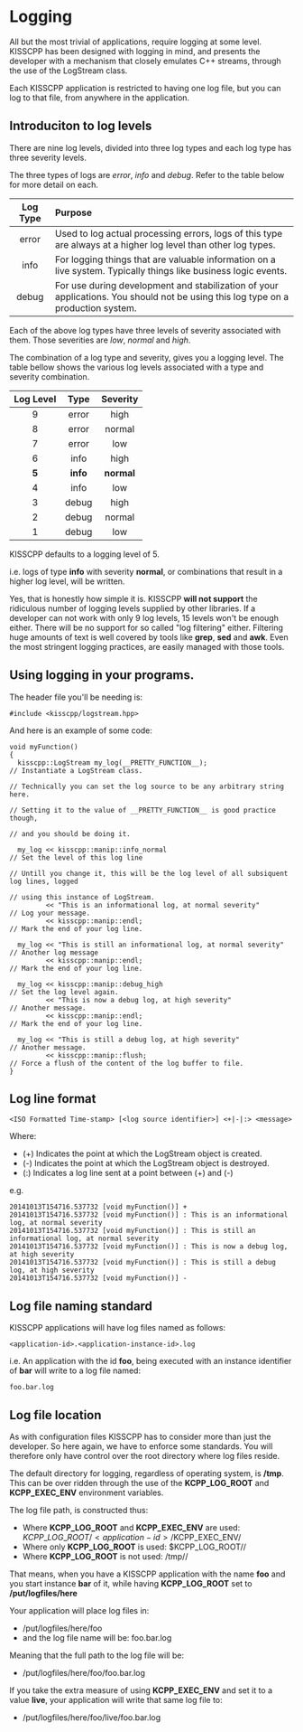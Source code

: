 # Logging

All but the most trivial of applications, require logging at some level.
KISSCPP has been designed with logging in mind, and presents the developer
with a mechanism that closely emulates C++ streams, through the use of the
LogStream class.

Each KISSCPP application is restricted to having one log file, but you can
log to that file, from anywhere in the application.

## Introduciton to log levels

There are nine log levels, divided into three log types and each log type
has three severity levels.

The three types of logs are _error_, _info_ and _debug_.
Refer to the table below for more detail on each.

| **Log Type**            | **Purpose**                                                                                                                      |
| :---------------------: | :------------------------------------------------------------------------------------------------------------------------------- |
| error                   | Used to log actual processing errors, logs of this type are always at a higher log level than other log types.                   |
| info                    | For logging things that are valuable information on a live system. Typically things like business logic events.                  |
| debug                   | For use during development and stabilization of your applications. You should not be using this log type on a production system. |

Each of the above log types have three levels of severity associated with them. 
Those severities are _low_, _normal_ and _high_.

The combination of a log type and severity, gives you a logging level.
The table bellow shows the various log levels associated with a type and severity
combination.

| Log Level               | Type                 | Severity     |
| :---------------------: | :------------------: | :----------: |
| 9                       | error                | high         |
| 8                       | error                | normal       |
| 7                       | error                | low          |
| 6                       | info                 | high         |
| __5__                   | __info__             | __normal__   |
| 4                       | info                 | low          |
| 3                       | debug                | high         |
| 2                       | debug                | normal       |
| 1                       | debug                | low          |

KISSCPP defaults to a logging level of 5.

i.e. logs of type **info** with severity **normal**, or combinations that result
in a higher log level, will be written.

Yes, that is honestly how simple it is. KISSCPP **will not support** the ridiculous
number of logging levels supplied by other libraries. If a developer can not work
with only 9 log levels, 15 levels won't be enough either. There will be no support
for so called "log filtering" either. Filtering huge amounts of text is well covered
by tools like **grep**, **sed** and **awk**. Even the most stringent logging
practices, are easily managed with those tools.

## Using logging in your programs.

The header file you'll be needing is:
~~~
#include <kisscpp/logstream.hpp>
~~~

And here is an example of some code:
~~~
void myFunction()
{
  kisscpp::LogStream my_log(__PRETTY_FUNCTION__);                    // Instantiate a LogStream class.
                                                                     // Technically you can set the log source to be any arbitrary string here.
                                                                     // Setting it to the value of __PRETTY_FUNCTION__ is good practice though,
                                                                     // and you should be doing it.
                                                                    
  my_log << kisscpp::manip::info_normal                              // Set the level of this log line
                                                                     // Untill you change it, this will be the log level of all subsiquent log lines, logged
                                                                     // using this instance of LogStream.
         << "This is an informational log, at normal severity"       // Log your message.
         << kisscpp::manip::endl;                                    // Mark the end of your log line.

  my_log << "This is still an informational log, at normal severity" // Another log message
         << kisscpp::manip::endl;                                    // Mark the end of your log line.
                                                             
  my_log << kisscpp::manip::debug_high                               // Set the log level again.
         << "This is now a debug log, at high severity"              // Another message.
         << kisscpp::manip::endl;                                    // Mark the end of your log line.

  my_log << "This is still a debug log, at high severity"            // Another message.
         << kisscpp::manip::flush;                                   // Force a flush of the content of the log buffer to file.
}
~~~

## Log line format

~~~
<ISO Formatted Time-stamp> [<log source identifier>] <+|-|:> <message>
~~~

Where:
- (+) Indicates the point at which the LogStream object is created.
- (-) Indicates the point at which the LogStream object is destroyed.
- (:) Indicates a log line sent at a point between (+) and (-) 

e.g.
~~~
20141013T154716.537732 [void myFunction()] +
20141013T154716.537732 [void myFunction()] : This is an informational log, at normal severity
20141013T154716.537732 [void myFunction()] : This is still an informational log, at normal severity
20141013T154716.537732 [void myFunction()] : This is now a debug log, at high severity
20141013T154716.537732 [void myFunction()] : This is still a debug log, at high severity
20141013T154716.537732 [void myFunction()] -
~~~

## Log file naming standard
KISSCPP applications will have log files named as follows:

~~~
<application-id>.<application-instance-id>.log
~~~

i.e. An application with the id **foo**, being executed with an instance identifier
of **bar** will write to a log file named:

~~~
foo.bar.log
~~~

## Log file location

As with configuration files KISSCPP has to consider more than just the developer.
So here again, we have to enforce some standards. You will therefore only have
control over the root directory where log files reside.

The default directory for logging, regardless of operating system, is **/tmp**.
This can be over ridden through the use of the **KCPP\_LOG\_ROOT** and
**KCPP\_EXEC\_ENV** environment variables.

The log file path, is constructed thus:

- Where **KCPP\_LOG\_ROOT** and **KCPP\_EXEC\_ENV** are used:
  $KCPP\_LOG\_ROOT/<application-id>/$KCPP\_EXEC\_ENV/<application-log-file-name>
- Where only **KCPP\_LOG\_ROOT** is used:
  $KCPP\_LOG\_ROOT/<application-id>/<application-log-file-name>
- Where **KCPP\_LOG\_ROOT** is not used:
  /tmp/<application-id>/<application-log-file-name>

That means, when you have a KISSCPP application with the name **foo** and you
start instance **bar** of it, while having **KCPP\_LOG\_ROOT** set to
<strong>/put/logfiles/here</strong>

Your application will place log files in:
- /put/logfiles/here/foo
- and the log file name will be: foo.bar.log

Meaning that the full path to the log file will be:
- /put/logfiles/here/foo/foo.bar.log

If you take the extra measure of using **KCPP\_EXEC\_ENV** and set it to a value
**live**, your application will write that same log file to:
- /put/logfiles/here/foo/live/foo.bar.log


